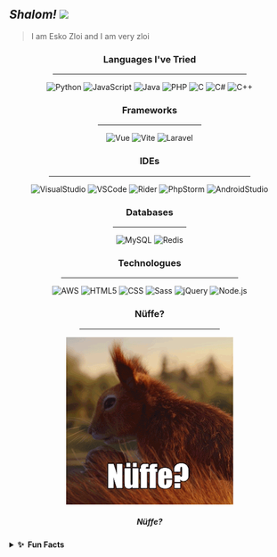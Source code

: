 ## ***Shalom! <a href="https://www.gautamkrishnar.com/"><img src="https://media.giphy.com/media/hvRJCLFzcasrR4ia7z/giphy.gif" width="24px"></a>*** ##

> I am Esko Zloi and I am very zloi

<div align="center">

### **__Languages I've Tried__** ###
<hr width="69%" height="2px">

![Python](https://img.shields.io/badge/-Python-000?&logo=Python)
![JavaScript](https://img.shields.io/badge/-JavaScript-000?&logo=JavaScript)
![Java](https://img.shields.io/badge/-Java-000?&logo=Java&logoColor=007396)
![PHP](https://img.shields.io/badge/PHP-000?logo=php)
![C](https://img.shields.io/badge/-C-000?&logo=C)
![C#](https://img.shields.io/badge/C%23-000?logo=c-sharp)
![C++](https://img.shields.io/badge/-C++-000?&logo=c%2b%2b&logoColor=00599C)

### **Frameworks** ###
<hr width="37%" height="2px">

![Vue](https://img.shields.io/badge/Vue.js-000?logo=vue.js)
![Vite](https://img.shields.io/badge/Vite.js-000?logo=vite)
![Laravel](https://img.shields.io/badge/Laravel-000?logo=laravel)

### **IDEs** ###
<hr width="72%" height="2px">

![VisualStudio](https://img.shields.io/badge/VisualStudio-000?logo=visualstudio)
![VSCode](https://img.shields.io/badge/VSCode-000?logo=visualstudiocode)
![Rider](https://img.shields.io/badge/Rider-000?logo=rider)
![PhpStorm](https://img.shields.io/badge/PhpStorm-000?logo=phpstorm)
![AndroidStudio](https://img.shields.io/badge/AndroidStudio-000?logo=androidstudio&logoColor=whitesmoke)

### **Databases** ###
<hr width="26%" height="2px">

![MySQL](https://img.shields.io/badge/MySQL-000?logo=mysql)
![Redis](https://img.shields.io/badge/-Redis-000?&logo=Redis)

### **Technologues** ###
<hr width="63%" height="2px">

![AWS](https://img.shields.io/badge/-AWS-000?&logo=Amazon-AWS&logoColor=F90)
![HTML5](https://img.shields.io/badge/HTML-000?logo=html5)
![CSS](https://img.shields.io/badge/CSS-000?logo=css3)
![Sass](https://img.shields.io/badge/Sass-000?logo=sass)
![jQuery](https://img.shields.io/badge/jQuery-000?logo=jquery)
![Node.js](https://img.shields.io/badge/Node.js-000?logo=node.js)


### **Nüffe?** ###
<hr width="50%" height="2px">

![nüffe?](assets/nuffe.gif)

<h5>Nüffe?<h5>

</div>

<details>
  <summary><b>✨&nbsp;&nbsp;Fun&nbsp;Facts</b></summary>
  <br/>

> *Гришка и Гера всегда на уроке матана, как я рад* 🙂

![gotya](assets/grig.png)

</details>
